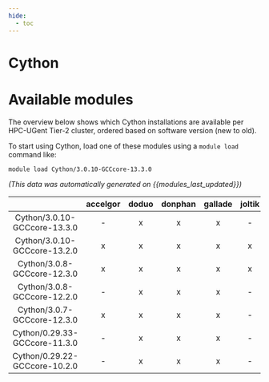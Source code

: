 ```yaml
---
hide:
  - toc
---
```


Cython
======

# Available modules


The overview below shows which Cython installations are available per HPC-UGent Tier-2 cluster, ordered based on software version (new to old).

To start using Cython, load one of these modules using a `module load` command like:

```shell
module load Cython/3.0.10-GCCcore-13.3.0
```

*(This data was automatically generated on {{modules_last_updated}})*  

| |accelgor|doduo|donphan|gallade|joltik|shinx|skitty|
| :---: | :---: | :---: | :---: | :---: | :---: | :---: | :---: |
|Cython/3.0.10-GCCcore-13.3.0|-|x|x|x|-|x|x|
|Cython/3.0.10-GCCcore-13.2.0|x|x|x|x|x|x|x|
|Cython/3.0.8-GCCcore-12.3.0|x|x|x|x|x|x|x|
|Cython/3.0.8-GCCcore-12.2.0|-|x|x|x|-|-|-|
|Cython/3.0.7-GCCcore-12.3.0|x|x|x|x|-|-|x|
|Cython/0.29.33-GCCcore-11.3.0|-|x|x|x|-|-|-|
|Cython/0.29.22-GCCcore-10.2.0|-|x|x|x|-|-|-|
